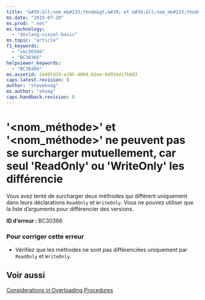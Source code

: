 ```yaml
---
title: "&#39;&lt;nom_m&#233;thode&gt;&#39; et &#39;&lt;nom_m&#233;thode&gt;&#39; ne peuvent pas se surcharger mutuellement, car seul &#39;ReadOnly&#39; ou &#39;WriteOnly&#39; les diff&#233;rencie | Microsoft Docs"
ms.date: "2015-07-20"
ms.prod: ".net"
ms.technology: 
  - "devlang-visual-basic"
ms.topic: "article"
f1_keywords: 
  - "vbc30366"
  - "BC30366"
helpviewer_keywords: 
  - "BC30366"
ms.assetid: 2440fd29-e205-4004-b2ee-9d954d17b8d3
caps.latest.revision: 8
author: "stevehoag"
ms.author: "shoag"
caps.handback.revision: 8
---
```

# &#39;&lt;nom_m&#233;thode&gt;&#39; et &#39;&lt;nom_m&#233;thode&gt;&#39; ne peuvent pas se surcharger mutuellement, car seul &#39;ReadOnly&#39; ou &#39;WriteOnly&#39; les diff&#233;rencie
Vous avez tenté de surcharger deux méthodes qui diffèrent uniquement dans leurs déclarations `ReadOnly` et `WriteOnly`. Vous ne pouvez utiliser que la liste d’arguments pour différencier des versions.  
  
 **ID d’erreur :** BC30366  
  
### Pour corriger cette erreur  
  
-   Vérifiez que les méthodes ne sont pas différenciées uniquement par `ReadOnly` et `WriteOnly`.  
  
## Voir aussi  
 [Considerations in Overloading Procedures](../../visual-basic/programming-guide/language-features/procedures/considerations-in-overloading-procedures.md)